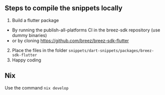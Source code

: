 ## Steps to compile the snippets locally
1. Build a flutter package
  - By running the publish-all-platforms CI in the breez-sdk repository (use dummy binaries)
  - or by cloning https://github.com/breez/breez-sdk-flutter
2. Place the files in the folder `snippets/dart-snippets/packages/breez-sdk-flutter`
3. Happy coding

## Nix
Use the command `nix develop`
